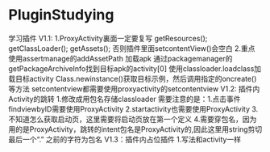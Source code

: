 # PluginStudying
学习插件
V1.1:
    1.ProxyActivity裏面一定要复写
       getResources();
       getClassLoader();
       getAssets();
      否则插件里面setcontentView()会空白
    2.重点
      使用assertmanage的addAssetPath 加载apk
      通过packagemanager的getPackageArchiveInfo找到目标apk的activity[0]
      使用classloader.loadclass加载目标activity
      Class.newinstance()获取目标示例，然后调用指定的oncreate()等方法
      setcontentview都需要使用proxyactivity的setcontentview
V1.2: 插件内Activity的跳转
   1.修改成用包名存储classloader
   需要注意的是：1.点击事件findviewbyID需要使用ProxyActivity
                2.startactivity也需要使用ProxyActivity
                3.不知道怎么获取启动页，这里需要将启动页放在第一个定义
                4.需要穿包名，因为用的是ProxyActivity，跳转的intent包名是ProxyActivity的,因此这里用string剪切最后一个“.”
                之前的字符为包名
V1.3：插件内占位插件
   1.写法和activity一样


